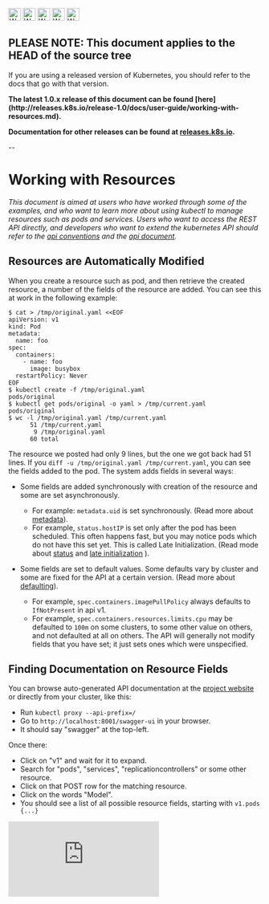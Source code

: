 <!-- BEGIN MUNGE: UNVERSIONED_WARNING -->

<!-- BEGIN STRIP_FOR_RELEASE -->

<img src="http://kubernetes.io/img/warning.png" alt="WARNING"
     width="25" height="25">
<img src="http://kubernetes.io/img/warning.png" alt="WARNING"
     width="25" height="25">
<img src="http://kubernetes.io/img/warning.png" alt="WARNING"
     width="25" height="25">
<img src="http://kubernetes.io/img/warning.png" alt="WARNING"
     width="25" height="25">
<img src="http://kubernetes.io/img/warning.png" alt="WARNING"
     width="25" height="25">

<h2>PLEASE NOTE: This document applies to the HEAD of the source tree</h2>

If you are using a released version of Kubernetes, you should
refer to the docs that go with that version.

<strong>
The latest 1.0.x release of this document can be found
[here](http://releases.k8s.io/release-1.0/docs/user-guide/working-with-resources.md).

Documentation for other releases can be found at
[releases.k8s.io](http://releases.k8s.io).
</strong>

--

<!-- END STRIP_FOR_RELEASE -->

<!-- END MUNGE: UNVERSIONED_WARNING -->

# Working with Resources

*This document is aimed at users who have worked through some of the examples,
and who want to learn more about using kubectl to manage resources such
as pods and services.  Users who want to access the REST API directly,
and developers who want to extend the kubernetes API should 
refer to the [api conventions](../devel/api-conventions.md) and
the [api document](../api.md).*

## Resources are Automatically Modified

When you create a resource such as pod, and then retrieve the created
resource, a number of the fields of the resource are added.
You can see this at work in the following example:

```console
$ cat > /tmp/original.yaml <<EOF
apiVersion: v1
kind: Pod
metadata:
  name: foo
spec:
  containers:
    - name: foo
      image: busybox
  restartPolicy: Never
EOF
$ kubectl create -f /tmp/original.yaml
pods/original
$ kubectl get pods/original -o yaml > /tmp/current.yaml
pods/original
$ wc -l /tmp/original.yaml /tmp/current.yaml
      51 /tmp/current.yaml
       9 /tmp/original.yaml
      60 total
```

The resource we posted had only 9 lines, but the one we got back had 51 lines. 
If you `diff -u /tmp/original.yaml /tmp/current.yaml`, you can see the fields added to the pod.
The system adds fields in several ways:

  - Some fields are added synchronously with creation of the resource and some are set asynchronously.

    - For example: `metadata.uid` is set synchronously.  (Read more about [metadata](../devel/api-conventions.md#metadata)).
    - For example, `status.hostIP` is set only after the pod has been scheduled.  This often happens fast, but you may notice pods which do not have this set yet.  This is called Late Initialization.  (Read mode about [status](../devel/api-conventions.md#spec-and-status) and [late initialization](../devel/api-conventions.md#late-initialization) ).
  - Some fields are set to default values.  Some defaults vary by cluster and some are fixed for the API at a certain version.  (Read more about [defaulting](../devel/api-conventions.md#defaulting)).

    - For example, `spec.containers.imagePullPolicy` always defaults to `IfNotPresent` in api v1.
    - For example, `spec.containers.resources.limits.cpu` may be defaulted to  `100m` on some clusters, to some other value on others, and not defaulted at all on others.
The API will generally not modify fields that you have set; it just sets ones which were unspecified.

## <a name="finding_schema_docs"></a>Finding Documentation on Resource Fields

You can browse auto-generated API documentation at the [project website](http://kubernetes.io/third_party/swagger-ui/) or directly from your cluster, like this:

  - Run `kubectl proxy --api-prefix=/`
  - Go to `http://localhost:8001/swagger-ui` in your browser.
  - It should say "swagger" at the top-left.

Once there:

  - Click on "v1" and wait for it to expand.
  - Search for "pods", "services", "replicationcontrollers" or some other resource.
  - Click on that POST row for the matching resource.
  - Click on the words "Model".
  - You should see a list of all possible resource fields, starting with `v1.pods {...}`


<!-- BEGIN MUNGE: GENERATED_ANALYTICS -->
[![Analytics](https://kubernetes-site.appspot.com/UA-36037335-10/GitHub/docs/user-guide/working-with-resources.md?pixel)]()
<!-- END MUNGE: GENERATED_ANALYTICS -->
